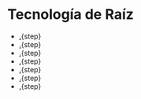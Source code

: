 # Tecnología de Raíz


* [.](1-presentation.md){step}
* [.](2-step-by-step-sectorial.md){step}
* [.](3-waveguide-support.md){step}
* [.](4-directional-antenna-design.md){step}
* [.](5-waveguide-and-workspace.md){step}
* [.](6-waveguide-prototype.md){step}
* [.](7-plastic-parts.md){step}

